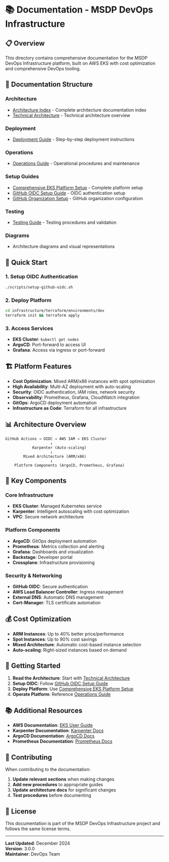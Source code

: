 # 📚 Documentation - MSDP DevOps Infrastructure

## 📋 **Overview**

This directory contains comprehensive documentation for the MSDP DevOps Infrastructure platform, built on AWS EKS with cost optimization and comprehensive DevOps tooling.

## 📁 **Documentation Structure**

### **Architecture**
- [Architecture Index](architecture/ARCHITECTURE-INDEX.md) - Complete architecture documentation index
- [Technical Architecture](architecture/Technical-Architecture.md) - Technical architecture overview

### **Deployment**
- [Deployment Guide](deployment/Deployment-Guide.md) - Step-by-step deployment instructions

### **Operations**
- [Operations Guide](operations/Operations-Guide.md) - Operational procedures and maintenance

### **Setup Guides**
- [Comprehensive EKS Platform Setup](setup-guides/Comprehensive-EKS-Platform-Setup.md) - Complete platform setup
- [GitHub OIDC Setup Guide](setup-guides/GitHub-OIDC-Setup-Guide.md) - OIDC authentication setup
- [GitHub Organization Setup](setup-guides/GitHub-Organization-Setup.md) - GitHub organization configuration

### **Testing**
- [Testing Guide](testing/Testing-Guide.md) - Testing procedures and validation

### **Diagrams**
- Architecture diagrams and visual representations

## 🎯 **Quick Start**

### **1. Setup OIDC Authentication**
```bash
./scripts/setup-github-oidc.sh
```

### **2. Deploy Platform**
```bash
cd infrastructure/terraform/environments/dev
terraform init && terraform apply
```

### **3. Access Services**
- **EKS Cluster**: `kubectl get nodes`
- **ArgoCD**: Port-forward to access UI
- **Grafana**: Access via ingress or port-forward

## 🏗️ **Platform Features**

- **Cost Optimization**: Mixed ARM/x86 instances with spot optimization
- **High Availability**: Multi-AZ deployment with auto-scaling
- **Security**: OIDC authentication, IAM roles, network security
- **Observability**: Prometheus, Grafana, CloudWatch integration
- **GitOps**: ArgoCD deployment automation
- **Infrastructure as Code**: Terraform for all infrastructure

## 📊 **Architecture Overview**

```
GitHub Actions → OIDC → AWS IAM → EKS Cluster
                    ↓
            Karpenter (Auto-scaling)
                    ↓
        Mixed Architecture (ARM/x86)
                    ↓
    Platform Components (ArgoCD, Prometheus, Grafana)
```

## 🔧 **Key Components**

### **Core Infrastructure**
- **EKS Cluster**: Managed Kubernetes service
- **Karpenter**: Intelligent autoscaling with cost optimization
- **VPC**: Secure network architecture

### **Platform Components**
- **ArgoCD**: GitOps deployment automation
- **Prometheus**: Metrics collection and alerting
- **Grafana**: Dashboards and visualization
- **Backstage**: Developer portal
- **Crossplane**: Infrastructure provisioning

### **Security & Networking**
- **GitHub OIDC**: Secure authentication
- **AWS Load Balancer Controller**: Ingress management
- **External DNS**: Automatic DNS management
- **Cert-Manager**: TLS certificate automation

## 💰 **Cost Optimization**

- **ARM Instances**: Up to 40% better price/performance
- **Spot Instances**: Up to 90% cost savings
- **Mixed Architecture**: Automatic cost-based instance selection
- **Auto-scaling**: Right-sized instances based on demand

## 🚀 **Getting Started**

1. **Read the Architecture**: Start with [Technical Architecture](architecture/Technical-Architecture.md)
2. **Setup OIDC**: Follow [GitHub OIDC Setup Guide](setup-guides/GitHub-OIDC-Setup-Guide.md)
3. **Deploy Platform**: Use [Comprehensive EKS Platform Setup](setup-guides/Comprehensive-EKS-Platform-Setup.md)
4. **Operate Platform**: Reference [Operations Guide](operations/Operations-Guide.md)

## 📚 **Additional Resources**

- **AWS Documentation**: [EKS User Guide](https://docs.aws.amazon.com/eks/)
- **Karpenter Documentation**: [Karpenter Docs](https://karpenter.sh/)
- **ArgoCD Documentation**: [ArgoCD Docs](https://argo-cd.readthedocs.io/)
- **Prometheus Documentation**: [Prometheus Docs](https://prometheus.io/docs/)

## 🤝 **Contributing**

When contributing to the documentation:

1. **Update relevant sections** when making changes
2. **Add new procedures** to appropriate guides
3. **Update architecture docs** for significant changes
4. **Test procedures** before documenting

## 📄 **License**

This documentation is part of the MSDP DevOps Infrastructure project and follows the same license terms.

---

**Last Updated**: December 2024  
**Version**: 3.0.0  
**Maintainer**: DevOps Team